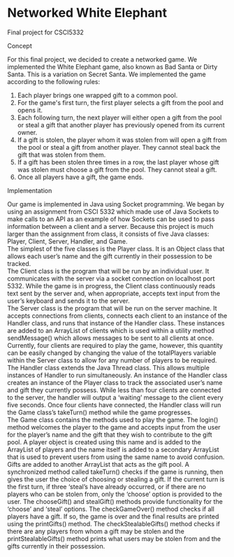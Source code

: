 # Networked White Elephant
Final project for CSCI5332

Concept

For this final project, we decided to create a networked game. We implemented the White Elephant game, also known as Bad Santa or Dirty Santa. This is a variation on Secret Santa. We implemented the game according to the following rules: 
1.	Each player brings one wrapped gift to a common pool. 
2.	For the game's first turn, the first player selects a gift from the pool and opens it. 
3.	Each following turn, the next player will either open a gift from the pool or steal a gift that another player has previously opened from its current owner. 
4.	If a gift is stolen, the player whom it was stolen from will open a gift from the pool or steal a gift from another player. They cannot steal back the gift that was stolen from them. 
5.	If a gift has been stolen three times in a row, the last player whose gift was stolen must choose a gift from the pool. They cannot steal a gift.  
6.	Once all players have a gift, the game ends.

Implementation

Our game is implemented in Java using Socket programming. We began by using an assignment from CSCI 5332 which made use of Java Sockets to make calls to an API as an example of how Sockets can be used to pass information between a client and a server. Because this project is much larger than the assignment from class, it consists of five Java classes: Player, Client, Server, Handler, and Game. <br/>
The simplest of the five classes is the Player class. It is an Object class that allows each user’s name and the gift currently in their possession to be tracked. <br/>
The Client class is the program that will be run by an individual user. It communicates with the server via a socket connection on localhost port 5332. While the game is in progress, the Client class continuously reads text sent by the server and, when appropriate, accepts text input from the user’s keyboard and sends it to the server. <br/>
The Server class is the program that will be run on the server machine. It accepts connections from clients, connects each client to an instance of the Handler class, and runs that instance of the Handler class. These instances are added to an ArrayList of clients which is used within a utility method sendMessage() which allows messages to be sent to all clients at once. Currently, four clients are required to play the game, however, this quantity can be easily changed by changing the value of the totalPlayers variable within the Server class to allow for any number of players to be required. <br/>
The Handler class extends the Java Thread class. This allows multiple instances of Handler to run simultaneously. An instance of the Handler class creates an instance of the Player class to track the associated user’s name and gift they currently possess. While less than four clients are connected to the server, the handler will output a ‘waiting’ message to the client every five seconds. Once four clients have connected, the Handler class will run the Game class’s takeTurn() method while the game progresses.<br/>
The Game class contains the methods used to play the game. The login() method welcomes the player to the game and accepts input from the user for the player’s name and the gift that they wish to contribute to the gift pool. A player object is created using this name and is added to the ArrayList of players and the name itself is added to a secondary ArrayList that is used to prevent users from using the same name to avoid confusion. Gifts are added to another ArrayList that acts as the gift pool. A synchronized method called takeTurn() checks if the game is running, then gives the user the choice of choosing or stealing a gift. If the current turn is the first turn, if three ‘steal’s have already occurred, or if there are no players who can be stolen from, only the ‘choose’ option is provided to the user. The chooseGift() and stealGift() methods provide functionality for the ‘choose’ and ‘steal’ options. The checkGameOver() method checks if all players have a gift. If so, the game is over and the final results are printed using the printGifts() method. The checkStealableGifts() method checks if there are any players from whom a gift may be stolen and the printStealableGifts() method prints what users may be stolen from and the gifts currently in their possession. 
